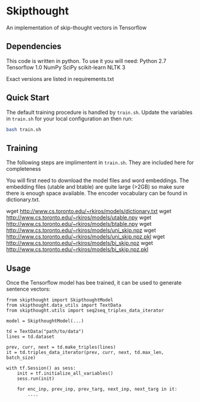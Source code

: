 # Skipthought
An implementation of skip-thought vectors in Tensorflow

## Dependencies

This code is written in python. To use it you will need:
	Python 2.7
	Tensorflow 1.0
	NumPy
	SciPy
	scikit-learn
	NLTK 3

Exact versions are listed in requirements.txt

## Quick Start
The default training procedure is handled by `train.sh`.
Update the variables in `train.sh` for your local configuration an then run:

```sh
bash train.sh
```
## Training
The following steps are implimentent in `train.sh`. They are included here for completeness

You will first need to download the model files and word embeddings. The embedding files (utable and btable) are quite large (>2GB) so make sure there is enough space available. The encoder vocabulary can be found in dictionary.txt.

wget http://www.cs.toronto.edu/~rkiros/models/dictionary.txt
wget http://www.cs.toronto.edu/~rkiros/models/utable.npy
wget http://www.cs.toronto.edu/~rkiros/models/btable.npy
wget http://www.cs.toronto.edu/~rkiros/models/uni_skip.npz
wget http://www.cs.toronto.edu/~rkiros/models/uni_skip.npz.pkl
wget http://www.cs.toronto.edu/~rkiros/models/bi_skip.npz
wget http://www.cs.toronto.edu/~rkiros/models/bi_skip.npz.pkl

## Usage
Once the Tensorflow model has bee trained, it can be used to generate sentence vectors:

```python3
from skipthought import SkipthoughtModel
from skipthought.data_utils import TextData
from skipthought.utils import seq2seq_triples_data_iterator

model = SkipthoughtModel(...)

td = TextData("path/to/data")
lines = td.dataset

prev, curr, next = td.make_triples(lines)
it = td.triples_data_iterator(prev, curr, next, td.max_len, batch_size)

with tf.Session() as sess:
    init = tf.initialize_all_variables()
    sess.run(init)

    for enc_inp, prev_inp, prev_targ, next_inp, next_targ in it:
        ....

```
